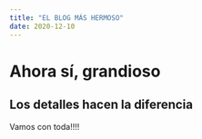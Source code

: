 ```yaml
---
title: "EL BLOG MÁS HERMOSO"
date: 2020-12-10
---
```

# Ahora sí, grandioso
## Los detalles hacen la diferencia

Vamos con toda!!!!
